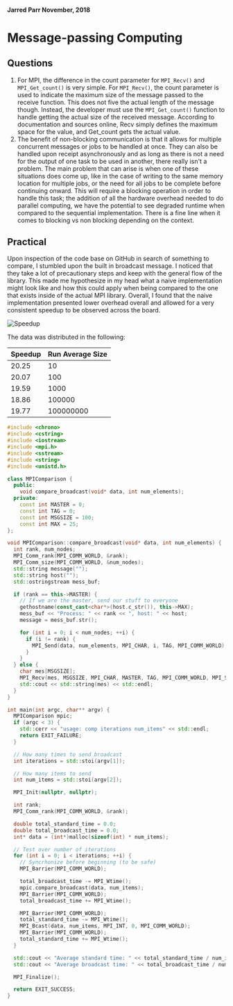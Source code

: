 #### Jarred Parr November, 2018

# Message-passing Computing

## Questions

1. For MPI, the difference in the count parameter for `MPI_Recv()` and `MPI_Get_count()` is very simple. For `MPI_Recv()`, the count parameter is used to indicate the maximum size of the message passed to the receive function. This does not five the actual length of the message though. Instead, the developer must use the `MPI_Get_count()` function to handle getting the actual size of  the received message. According to documentation and sources online, Recv simply defines the maximum space for the value, and Get_count gets the actual value.
2. The benefit of non-blocking communication is that it allows for multiple concurrent messages or jobs to be handled at once. They can also be handled upon receipt asynchronously and as long as there is not a need for the output of one task to be used in another, there really isn't a problem. The main problem that can arise is when one of these situations does come up, like in the case of writing to the same memory location for multiple jobs, or the need for all jobs to be complete before continuing onward. This will require a blocking operation in order to handle this task; the addition of all the hardware overhead needed to do parallel computing, we have the potential to see degraded runtime when compared to the sequential implementation. There is a fine line when it comes to blocking vs non blocking depending on the context.

## Practical

Upon inspection of the code base on GitHub in search of something to compare, I stumbled upon the built in broadcast message. I noticed that they take a lot of precautionary steps and keep with the general flow of the library. This made me hypothesize in my head what a naive implementation might look like and how this could apply when being compared to the one that exists inside of the actual MPI library. Overall, I found that the naive implementation presented lower overhead overall and allowed for a very consistent speedup to be observed across the board.



![Speedup](/home/hermes/Downloads/Speedup.png)

The data was distributed in the following:

| Speedup | Run Average Size |
| ------- | ---------------- |
| 20.25   | 10               |
| 20.07   | 100              |
| 19.59   | 1000             |
| 18.86   | 100000           |
| 19.77   | 100000000        |



```C++
#include <chrono>
#include <cstring>
#include <iostream>
#include <mpi.h>
#include <sstream>
#include <string>
#include <unistd.h>

class MPIComparison {
  public:
    void compare_broadcast(void* data, int num_elements);
  private:
    const int MASTER = 0;
    const int TAG = 0;
    const int MSGSIZE = 100;
    const int MAX = 25;
};

void MPIComparison::compare_broadcast(void* data, int num_elements) {
  int rank, num_nodes;
  MPI_Comm_rank(MPI_COMM_WORLD, &rank);
  MPI_Comm_size(MPI_COMM_WORLD, &num_nodes);
  std::string message("");
  std::string host("");
  std::ostringstream mess_buf;

  if (rank == this->MASTER) {
    // If we are the master, send our stuff to everyone
    gethostname(const_cast<char*>(host.c_str()), this->MAX);
    mess_buf << "Process: " << rank << ", host: " << host;
    message = mess_buf.str();

    for (int i = 0; i < num_nodes; ++i) {
      if (i != rank) {
        MPI_Send(data, num_elements, MPI_CHAR, i, TAG, MPI_COMM_WORLD);
      }
    }
  } else {
    char mes[MSGSIZE];
    MPI_Recv(mes, MSGSIZE, MPI_CHAR, MASTER, TAG, MPI_COMM_WORLD, MPI_STATUS_IGNORE);
    std::cout << std::string(mes) << std::endl;
  }
}

int main(int argc, char** argv) {
  MPIComparison mpic;
  if (argc < 3) {
    std::cerr << "usage: comp iterations num_items" << std::endl;
    return EXIT_FAILURE;
  }

  // How many times to send broadcast
  int iterations = std::stoi(argv[1]);

  // How many items to send
  int num_items = std::stoi(argv[2]);

  MPI_Init(nullptr, nullptr);

  int rank;
  MPI_Comm_rank(MPI_COMM_WORLD, &rank);

  double total_standard_time = 0.0;
  double total_broadcast_time = 0.0;
  int* data = (int*)malloc(sizeof(int) * num_items);

  // Test over number of iterations
  for (int i = 0; i < iterations; ++i) {
    // Syncrhonize before beginning (to be safe)
    MPI_Barrier(MPI_COMM_WORLD);

    total_broadcast_time -= MPI_Wtime();
    mpic.compare_broadcast(data, num_items);
    MPI_Barrier(MPI_COMM_WORLD);
    total_broadcast_time += MPI_Wtime();

    MPI_Barrier(MPI_COMM_WORLD);
    total_standard_time -= MPI_Wtime();
    MPI_Bcast(data, num_items, MPI_INT, 0, MPI_COMM_WORLD);
    MPI_Barrier(MPI_COMM_WORLD);
    total_standard_time += MPI_Wtime();
  }

  std::cout << "Average standard time: " << total_standard_time / num_items << std::endl;
  std::cout << "Average broadcast time: " << total_broadcast_time / num_items << std::endl;

  MPI_Finalize();

  return EXIT_SUCCESS;
}
```

